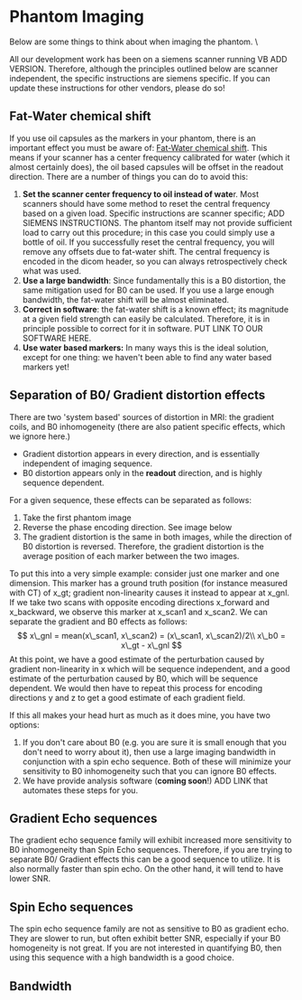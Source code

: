# Phantom Imaging

Below are some things to think about when imaging the phantom. \

All our development work has been on a siemens scanner running VB ADD VERSION. Therefore, although the principles outlined below are scanner independent, the specific instructions are siemens specific. If you can update these instructions for other vendors, please do so! 


## Fat-Water chemical shift
If you use oil capsules as the markers in your phantom, there is an important effect you must be aware of: [Fat-Water chemical shift](https://mriquestions.com/f-w-chemical-shift.html). This means if your scanner has a center frequency calibrated for water (which it almost certainly does), the oil based capsules will be offset in the readout direction. There are a number of things you can do to avoid this:

1. **Set the scanner center frequency to oil instead of wate**r. Most scanners should have some method to reset the central frequency based on a given load. Specific instructions are scanner specific; ADD SIEMENS INSTRUCTIONS.  The phantom itself may not provide sufficient load to carry out this procedure; in this case you could simply use a bottle of oil. If you successfully reset the central frequency, you will remove any offsets due to fat-water shift. The central frequency is encoded in the dicom header, so you can always retrospectively check what was used.
2. **Use a large bandwidth**: Since fundamentally this is a B0 distortion, the same mitigation used for B0 can be used. If you use a large enough bandwidth, the fat-water shift will be almost eliminated.  
3. **Correct in software**: the fat-water shift is a known effect; its magnitude at a given field strength can easily be calculated. Therefore, it is in principle possible to correct for it in software. PUT LINK TO OUR SOFTWARE HERE.
4. **Use water based markers:** In many ways this is the ideal solution, except for one thing: we haven't been able to find any water based markers yet!

## Separation of B0/ Gradient distortion effects

There are two 'system based' sources of distortion in MRI: the gradient coils, and B0 inhomogeneity (there are also patient specific effects, which we ignore here.)

- Gradient distortion appears in every direction, and is essentially independent of imaging sequence.
- B0 distortion appears only in the **readout** direction, and is highly sequence dependent. 

For a given sequence, these effects can be separated as follows: 

1. Take the first phantom image
2. Reverse the phase encoding direction. See image below 
3. The gradient distortion is the same in both images, while the direction of B0 distortion is reversed. Therefore, the gradient distortion is the average position of each marker between the two images.

To put this into a very simple example: consider just one marker and one dimension. This marker has a ground truth position (for instance measured with CT) of x_gt; gradient non-linearity causes it instead to appear at x_gnl. If we take two scans with opposite encoding directions x_forward and x_backward, we observe this marker at x_scan1 and x_scan2. We can separate the gradient and B0 effects as follows:
$$
x\_gnl = mean(x\_scan1, x\_scan2) = (x\_scan1, x\_scan2)/2\\
x\_b0 = x\_gt - x\_gnl
$$
At this point, we have a good estimate of the perturbation caused by gradient non-linearity in x which will be sequence independent, and a good estimate of the perturbation caused by B0, which will be sequence dependent. We would then have to repeat this process for encoding directions y and z to get a good estimate of each gradient field.

If this all makes your head hurt as much as it does mine, you have two options:

1. If you don't care about B0 (e.g. you are sure it is small enough that you don't need to worry about it), then use a large imaging bandwidth in conjunction with a spin echo sequence. Both of these will minimize your sensitivity to B0 inhomogeneity such that you can ignore B0 effects.
2. We have provide analysis software (**coming soon**!) ADD LINK that automates these steps for you. 

## Gradient Echo sequences

The gradient echo sequence family will exhibit increased more sensitivity to B0 inhomogeneity than Spin Echo sequences. Therefore, if you are trying to separate B0/ Gradient effects this can be a good sequence to utilize. It is also normally faster than spin echo. On the other hand, it will tend to have lower SNR. 

## Spin Echo sequences

The spin echo sequence family are not as sensitive to B0 as gradient echo. They are slower to run, but often exhibit better SNR, especially if your B0 homogeneity is not great. If you are not interested in quantifying B0, then using this sequence with a  high bandwidth is a good choice. 

## Bandwidth







